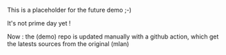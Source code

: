 This is a placeholder for the future demo ;-)

It's not prime day yet !

Now : the (demo) repo is updated manually with a github action, which get the latests sources from the original (mlan)